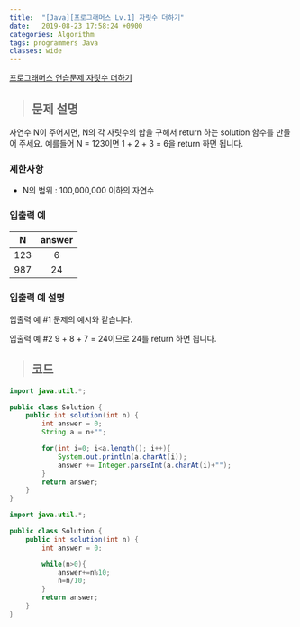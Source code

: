 ```yaml
---
title:  "[Java][프로그래머스 Lv.1] 자릿수 더하기"
date:   2019-08-23 17:58:24 +0900
categories: Algorithm
tags: programmers Java
classes: wide
---  
```


[프로그래머스 연습문제 자릿수 더하기](https://programmers.co.kr/learn/courses/30/lessons/12931)   

>## 문제 설명  

자연수 N이 주어지면, N의 각 자릿수의 합을 구해서 return 하는 solution 함수를 만들어 주세요.
예를들어 N = 123이면 1 + 2 + 3 = 6을 return 하면 됩니다.  

### 제한사항  

- N의 범위 : 100,000,000 이하의 자연수

### 입출력 예  

|  N  	| answer 	|
|:---:	|:------:	|
| 123 	|    6   	|
| 987 	| 24     	|  

### 입출력 예 설명  

입출력 예 #1
문제의 예시와 같습니다.

입출력 예 #2
9 + 8 + 7 = 24이므로 24를 return 하면 됩니다.

>## 코드

```java
import java.util.*;

public class Solution {
    public int solution(int n) {
        int answer = 0;
        String a = n+"";

        for(int i=0; i<a.length(); i++){
            System.out.println(a.charAt(i));
            answer += Integer.parseInt(a.charAt(i)+"");
        }
        return answer;
    }
}
```  

```java
import java.util.*;

public class Solution {
    public int solution(int n) {
        int answer = 0;

        while(n>0){
            answer+=n%10;
            n=n/10;
        }
        return answer;
    }
}
 ```
